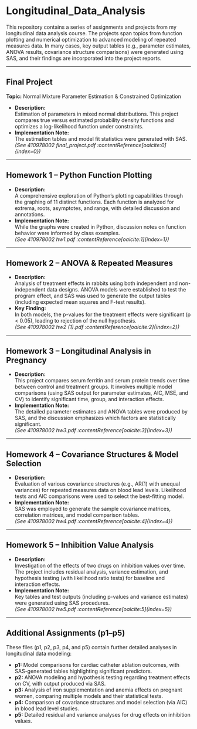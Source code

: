 # Longitudinal_Data_Analysis

This repository contains a series of assignments and projects from my longitudinal data analysis course. The projects span topics from function plotting and numerical optimization to advanced modeling of repeated measures data. In many cases, key output tables (e.g., parameter estimates, ANOVA results, covariance structure comparisons) were generated using SAS, and their findings are incorporated into the project reports.

---

## Final Project  
**Topic:** Normal Mixture Parameter Estimation & Constrained Optimization  
- **Description:**  
  Estimation of parameters in mixed normal distributions. This project compares true versus estimated probability density functions and optimizes a log-likelihood function under constraints.  
- **Implementation Note:**  
  The estimation tables and model fit statistics were generated with SAS.  
*(See 410978002 final_project.pdf :contentReference[oaicite:0]{index=0})*

---

## Homework 1 – Python Function Plotting  
- **Description:**  
  A comprehensive exploration of Python’s plotting capabilities through the graphing of 11 distinct functions. Each function is analyzed for extrema, roots, asymptotes, and range, with detailed discussion and annotations.  
- **Implementation Note:**  
  While the graphs were created in Python, discussion notes on function behavior were informed by class examples.  
*(See 410978002 hw1.pdf :contentReference[oaicite:1]{index=1})*

---

## Homework 2 – ANOVA & Repeated Measures  
- **Description:**  
  Analysis of treatment effects in rabbits using both independent and non-independent data designs. ANOVA models were established to test the program effect, and SAS was used to generate the output tables (including expected mean squares and F-test results).  
- **Key Finding:**  
  In both models, the p-values for the treatment effects were significant (p < 0.05), leading to rejection of the null hypothesis.  
*(See 410978002 hw2 (1).pdf :contentReference[oaicite:2]{index=2})*

---

## Homework 3 – Longitudinal Analysis in Pregnancy  
- **Description:**  
  This project compares serum ferritin and serum protein trends over time between control and treatment groups. It involves multiple model comparisons (using SAS output for parameter estimates, AIC, MSE, and CV) to identify significant time, group, and interaction effects.  
- **Implementation Note:**  
  The detailed parameter estimates and ANOVA tables were produced by SAS, and the discussion emphasizes which factors are statistically significant.  
*(See 410978002 hw3.pdf :contentReference[oaicite:3]{index=3})*

---

## Homework 4 – Covariance Structures & Model Selection  
- **Description:**  
  Evaluation of various covariance structures (e.g., AR(1) with unequal variances) for repeated measures data on blood lead levels. Likelihood tests and AIC comparisons were used to select the best-fitting model.  
- **Implementation Note:**  
  SAS was employed to generate the sample covariance matrices, correlation matrices, and model comparison tables.  
*(See 410978002 hw4.pdf :contentReference[oaicite:4]{index=4})*

---

## Homework 5 – Inhibition Value Analysis  
- **Description:**  
  Investigation of the effects of two drugs on inhibition values over time. The project includes residual analysis, variance estimation, and hypothesis testing (with likelihood ratio tests) for baseline and interaction effects.  
- **Implementation Note:**  
  Key tables and test outputs (including p-values and variance estimates) were generated using SAS procedures.  
*(See 410978002 hw5.pdf :contentReference[oaicite:5]{index=5})*

---

## Additional Assignments (p1–p5)  
These files (p1, p2, p3, p4, and p5) contain further detailed analyses in longitudinal data modeling:
- **p1:** Model comparisons for cardiac catheter ablation outcomes, with SAS-generated tables highlighting significant predictors.
- **p2:** ANOVA modeling and hypothesis testing regarding treatment effects on CV, with output produced via SAS.
- **p3:** Analysis of iron supplementation and anemia effects on pregnant women, comparing multiple models and their statistical tests.
- **p4:** Comparison of covariance structures and model selection (via AIC) in blood lead level studies.
- **p5:** Detailed residual and variance analyses for drug effects on inhibition values.
